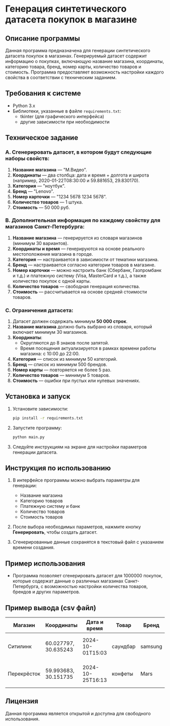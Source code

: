 # Генерация синтетического датасета покупок в магазине

## Описание программы

Данная программа предназначена для генерации синтетического датасета покупок в магазинах. Генерируемый датасет содержит информацию о покупках, включающую название магазина, координаты, категорию товара, бренд, номер карты, количество товаров и стоимость. Программа предоставляет возможность настройки каждого свойства в соответствии с техническим заданием.

## Требования к системе

- Python 3.x
- Библиотеки, указанные в файле `requirements.txt`:
  - tkinter (для графического интерфейса)
  - другие зависимости при необходимости

## Техническое задание

### A. Сгенерировать датасет, в котором будут следующие наборы свойств:

1. **Название магазина** — "М.Видео".
2. **Координаты** — два столбца: дата и время + долгота и широта (например, 2020-01-22T08:30:00 и 59.881653, 29.830170).
3. **Категория** — "ноутбук".
4. **Бренд** — "Lenovo".
5. **Номер карточки** — "1234 5678 1234 5678".
6. **Количество товаров** — 1 штука.
7. **Стоимость** — 50 000 руб.

### B. Дополнительная информация по каждому свойству для магазинов Санкт-Петербурга:

1. **Название магазина** — генерируется из словаря магазинов (минимум 30 вариантов).
2. **Координаты и время** — генерируются на основе реального местоположения магазина в городе.
3. **Категория** — настраивается в зависимости от тематики магазина.
4. **Бренд** — настраивается согласно категории товаров в магазине.
5. **Номер карточки** — можно настроить банк (Сбербанк, Газпромбанк и т.д.) и платежную систему (Visa, MasterCard и т.д.), а также количество покупок с одной карты.
6. **Количество товаров** — свободная генерация количества.
7. **Стоимость** — рассчитывается на основе средней стоимости товаров.

### C. Ограничения датасета:

1. Датасет должен содержать минимум **50 000 строк**.
2. **Название магазина** должно быть выбрано из словаря, который включает минимум 30 магазинов.
3. **Координаты**:
   - Округляются до 8 знаков после запятой.
   - Время посещения актуализируется в рамках времени работы магазина: с 10:00 до 22:00.
4. **Категория** — список из минимум 50 категорий.
5. **Бренд** — список из минимум 500 брендов.
6. **Номер карты** — повторяется не более 5 раз.
7. **Количество товаров** — минимум 5 товаров.
8. **Стоимость** — ошибки при пустых или нулевых значениях.

## Установка и запуск

1. Установите зависимости:
   ```bash
   pip install -r requirements.txt
   ```

2. Запустите программу:
   ```bash
   python main.py
   ```

3. Следуйте инструкциям на экране для настройки параметров генерации датасета.

## Инструкция по использованию

1. В интерфейсе программы можно выбрать параметры для генерации: 
   - Название магазина
   - Категорию товаров
   - Платежную систему и банк
   - Количество товаров
   - Стоимость товаров
   
2. После выбора необходимых параметров, нажмите кнопку **Генерировать**, чтобы создать датасет.

3. Сгенерированные данные сохранятся в текстовый файл с указанием времени создания.

## Пример использования

- Программа позволяет сгенерировать датасет для 1000000 покупок, которые содержат данные о различных магазинах Санкт-Петербурга, с возможностью настройки количества товаров, брендов и других параметров.

## Пример вывода (csv файл)

| Магазин    | Координаты          | Дата и время       | Товар      | Бренд   | Карта          | Количество | Сумма |
|------------|---------------------|--------------------|------------|---------|----------------|------------|-------|
| Ситилинк   | 60.027797, 30.635243 | 2024-10-01T15:03 | саундбар   | samsung | 2200 5620 1494 2027 | 1          | 12143 |
| Перекрёсток | 59.993683, 30.151735 | 2024-10-25T16:13 | конфеты    | Mars    | 2200 7065 6668 9515 | 3          | 318   |

## Лицензия

Данная программа является открытой и доступна для свободного использования.